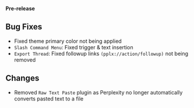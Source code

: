 **Pre-release**

## Bug Fixes

- Fixed theme primary color not being applied
- `Slash Command Menu`: Fixed trigger & text insertion
- `Export Thread`: Fixed followup links `(pplx://action/followup)` not being removed

## Changes

- Removed `Raw Text Paste` plugin as Perplexity no longer automatically converts pasted text to a file
